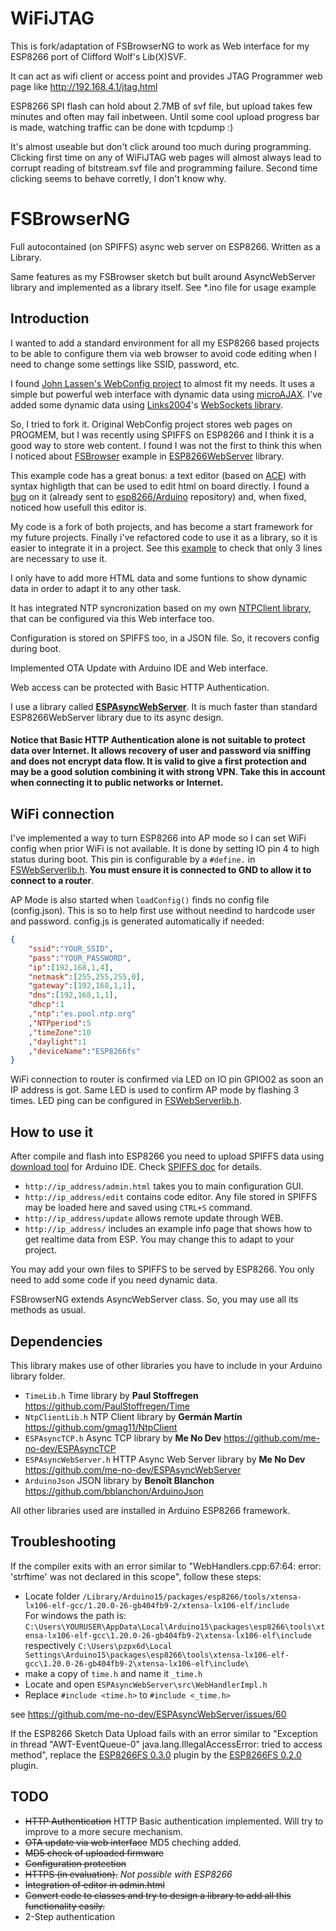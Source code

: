 # WiFiJTAG

This is fork/adaptation of FSBrowserNG to work as Web interface
for my ESP8266 port of Clifford Wolf's Lib(X)SVF.

It can act as wifi client or access point and
provides JTAG Programmer web page like
    http://192.168.4.1/jtag.html

ESP8266 SPI flash can hold about 2.7MB of svf file,
but upload takes few minutes and often may fail inbetween.
Until some cool upload progress bar is made, 
watching traffic can be done with tcpdump :)

It's almost useable but don't click around too much during programming.
Clicking first time on any of WiFiJTAG web pages
will almost always lead to corrupt reading of bitstream.svf
file and programming failure.
Second time clicking seems to behave corretly, I don't know why.

# FSBrowserNG
Full autocontained (on SPIFFS) async web server on ESP8266. Written as a Library.

Same features as my FSBrowser sketch but built around AsyncWebServer library and implemented as a library itself. See *.ino file for usage example

## Introduction
I wanted to add a standard environment for all my ESP8266 based projects to be able to configure them via web browser to avoid code editing when I need to change some settings like SSID, password, etc.

I found [John Lassen's WebConfig project](http://www.john-lassen.de/index.php/projects/esp-8266-arduino-ide-webconfig) to almost fit my needs. It uses a simple but powerful web interface with dynamic data using [microAJAX](https://code.google.com/archive/p/microajax/). I've added some dynamic data using [Links2004](https://github.com/Links2004)'s [WebSockets library](https://github.com/Links2004/arduinoWebSockets).

So, I tried to fork it. Original WebConfig project stores web pages on PROGMEM, but I was recently using SPIFFS on ESP8266 and I think it is a good way to store web content. I found I was not the first to think this when I noticed about [FSBrowser](https://github.com/esp8266/Arduino/tree/master/libraries/ESP8266WebServer/examples/FSBrowser) example in [ESP8266WebServer](https://github.com/esp8266/Arduino/tree/master/libraries/ESP8266WebServer) library.

This example code has a great bonus: a text editor (based on [ACE](https://ace.c9.io/)) with syntax highligth that can be used to edit html on board directly. I found a [bug](https://github.com/esp8266/Arduino/pull/1771) on it (already sent to [esp8266/Arduino](https://github.com/esp8266/Arduino/) repository) and, when fixed, noticed how usefull this editor is.

My code is a fork of both projects, and has become a start framework for my future projects. Finally i've refactored code to use it as a library, so it is easier to integrate it in a project. See this [example](https://github.com/gmag11/FSBrowserNG/blob/master/FSBrowserNG.ino) to check that only 3 lines are necessary to use it.

I only have to add more HTML data and some funtions to show dynamic data in order to adapt it to any other task.

It has integrated NTP syncronization based on my own [NTPClient library](https://github.com/gmag11/NtpClient), that can be configured via this Web interface too.

Configuration is stored on SPIFFS too, in a JSON file. So, it recovers config during boot.

Implemented OTA Update with Arduino IDE and Web interface.

Web access can be protected with Basic HTTP Authentication.

I use a library called [**ESPAsyncWebServer**](https://github.com/me-no-dev/ESPAsyncWebServer). It is much faster than standard ESP8266WebServer library due to its async design.

#### Notice that Basic HTTP Authentication alone is not suitable to protect data over Internet. It allows recovery of user and password via sniffing and does not encrypt data flow. It is valid to give a first protection and may be a good solution combining it with strong VPN. Take this in account when connecting it to public networks or Internet.

## WiFi connection
I've implemented a way to turn ESP8266 into AP mode so I can set WiFi config when prior WiFi is not available. It is done by setting IO pin 4 to high status during boot. This pin is configurable by a `#define.` in [FSWebServerlib.h](https://github.com/gmag11/FSBrowserNG/blob/master/FSWebServerLib.h#L35). **You must ensure it is connected to GND to allow it to connect to a router**.

AP Mode is also started when `loadConfig()` finds no config file (config.json). This is so to help first use without needind to hardcode user and password. config.js is generated automatically if needed:

``` json
{
	"ssid":"YOUR_SSID",
	"pass":"YOUR_PASSWORD",
	"ip":[192,168,1,4],
	"netmask":[255,255,255,0],
	"gateway":[192,168,1,1],
	"dns":[192,168,1,1],
	"dhcp":1
	,"ntp":"es.pool.ntp.org"
	,"NTPperiod":5
	,"timeZone":10
	,"daylight":1
	,"deviceName":"ESP8266fs"
}
```

WiFi connection to router is confirmed via LED on IO pin GPIO02 as soon an IP address is got. Same LED is used to confirm AP mode by flashing 3 times. LED ping can be configured in [FSWebServerlib.h](https://github.com/gmag11/FSBrowserNG/blob/master/FSWebServerLib.h#L34).

## How to use it

After compile and flash into ESP8266 you need to upload SPIFFS data using [download tool](https://github.com/esp8266/arduino-esp8266fs-plugin) for Arduino IDE. Check [SPIFFS doc](https://github.com/esp8266/Arduino/blob/master/doc/filesystem.md) for details.

* `http://ip_address/admin.html` takes you to main configuration GUI.
* `http://ip_address/edit` contains code editor. Any file stored in SPIFFS may be loaded here and saved using `CTRL+S` command.
* `http://ip_address/update` allows remote update through WEB.
* `http://ip_address/` includes an example info page that shows how to get realtime data from ESP. You may change this to adapt to your project.

You may add your own files to SPIFFS to be served by ESP8266. You only need to add some code if you need dynamic data.

FSBrowserNG extends AsyncWebServer class. So, you may use all its methods as usual.

## Dependencies

This library makes use of other libraries you have to include in your Arduino library folder.

- `TimeLib.h` Time library by **Paul Stoffregen** https://github.com/PaulStoffregen/Time
- `NtpClientLib.h` NTP Client library by **Germ&aacute;n Mart&iacute;n** https://github.com/gmag11/NtpClient
- `ESPAsyncTCP.h` Async TCP library by **Me No Dev** https://github.com/me-no-dev/ESPAsyncTCP
- `ESPAsyncWebServer.h` HTTP Async Web Server library by **Me No Dev** https://github.com/me-no-dev/ESPAsyncWebServer
- `ArduinoJson` JSON library by **Benoît Blanchon** https://github.com/bblanchon/ArduinoJson

All other libraries used are installed in Arduino ESP8266 framework.

## Troubleshooting

If the compiler exits with an error similar to "WebHandlers.cpp:67:64: error: 'strftime' was not declared in this scope", follow these steps:

* Locate folder `/Library/Arduino15/packages/esp8266/tools/xtensa-lx106-elf-gcc/1.20.0-26-gb404fb9-2/xtensa-lx106-elf/include` <br>
For windows the path is: <br>
`C:\Users\YOURUSER\AppData\Local\Arduino15\packages\esp8266\tools\xtensa-lx106-elf-gcc\1.20.0-26-gb404fb9-2\xtensa-lx106-elf\include` respectively
`C:\Users\pzpx6d\Local Settings\Arduino15\packages\esp8266\tools\xtensa-lx106-elf-gcc\1.20.0-26-gb404fb9-2\xtensa-lx106-elf\include\`
* make a copy of `time.h` and name it  `_time.h`
* Locate and open `ESPAsyncWebServer\src\WebHandlerImpl.h`
* Replace `#include <time.h>` to `#include <_time.h>`

see https://github.com/me-no-dev/ESPAsyncWebServer/issues/60

If the ESP8266 Sketch Data Upload fails with an error similar to "Exception in thread "AWT-EventQueue-0" java.lang.IllegalAccessError: tried to access method", replace the [ESP8266FS 0.3.0](https://github.com/esp8266/arduino-esp8266fs-plugin/releases/download/0.3.0/ESP8266FS-0.3.0.zip) plugin by the [ESP8266FS 0.2.0](https://github.com/esp8266/arduino-esp8266fs-plugin/releases/download/0.2.0/ESP8266FS-0.2.0.zip) plugin.


## TODO

- ~~HTTP Authentication~~ HTTP Basic authentication implemented. Will try to improve to a more secure mechanism.
- ~~OTA update via web interface~~ MD5 cheching added.
- ~~MD5 check of uploaded firmware~~
- ~~Configuration protection~~
- ~~HTTPS (in evaluation).~~ *Not possible with ESP8266*
- ~~Integration of editor in admin.html~~
- ~~Convert code to classes and try to design a library to add all this functionality easily.~~
- 2-Step authentication
